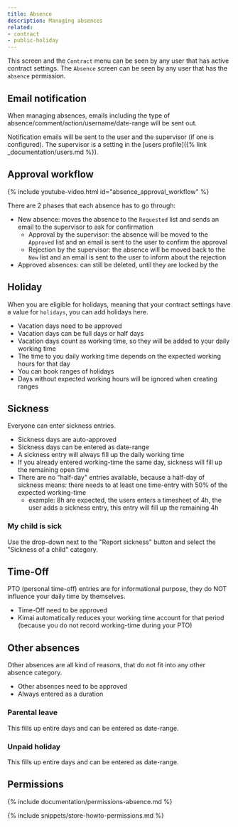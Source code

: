```yaml
---
title: Absence
description: Managing absences
related:
- contract
- public-holiday
---
```


This screen and the `Contract` menu can be seen by any user that has active contract settings.
The `Absence` screen can be seen by any user that has the `absence` permission.

## Email notification

When managing absences, emails including the type of absence/comment/action/username/date-range will be sent out.

Notification emails will be sent to the user and the supervisor (if one is configured).
The supervisor is a setting in the [users profile]({% link _documentation/users.md %}).

## Approval workflow

{% include youtube-video.html id="absence_approval_workflow" %}

There are 2 phases that each absence has to go through:

- New absence: moves the absence to the `Requested` list and sends an email to the supervisor to ask for confirmation
  - Approval by the supervisor: the absence will be moved to the `Approved` list and an email is sent to the user to confirm the approval 
  - Rejection by the supervisor: the absence will be moved back to the `New` list and an email is sent to the user to inform about the rejection 
- Approved absences: can still be deleted, until they are locked by the 

## Holiday

When you are eligible for holidays, meaning that your contract settings have a value for `holidays`, you can add holidays here.

- Vacation days need to be approved
- Vacation days can be full days or half days
- Vacation days count as working time, so they will be added to your daily working time
- The time to you daily working time depends on the expected working hours for that day
- You can book ranges of holidays
- Days without expected working hours will be ignored when creating ranges

## Sickness

Everyone can enter sickness entries. 

- Sickness days are auto-approved
- Sickness days can be entered as date-range
- A sickness entry will always fill up the daily working time
- If you already entered working-time the same day, sickness will fill up the remaining open time
- There are no "half-day" entries available, because a half-day of sickness means: there needs to at least one time-entry with 50% of the expected working-time
  - example: 8h are expected, the users enters a timesheet of 4h, the user adds a sickness entry, this entry will fill up the remaining 4h

### My child is sick

Use the drop-down next to the "Report sickness" button and select the "Sickness of a child" category.

## Time-Off

PTO (personal time-off) entries are for informational purpose, they do NOT influence your daily time by themselves.

- Time-Off need to be approved
- Kimai automatically reduces your working time account for that period (because you do not record working-time during your PTO)

## Other absences

Other absences are all kind of reasons, that do not fit into any other absence category. 

- Other absences need to be approved
- Always entered as a duration  

### Parental leave

This fills up entire days and can be entered as date-range.

### Unpaid holiday

This fills up entire days and can be entered as date-range.

## Permissions

{% include documentation/permissions-absence.md %}

{% include snippets/store-howto-permissions.md %}
